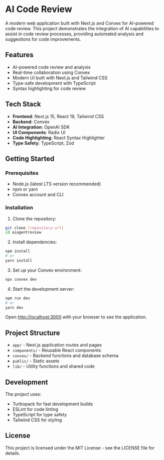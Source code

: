 # AI Code Review

A modern web application built with Next.js and Convex for AI-powered code review. This project demonstrates the integration of AI capabilities to assist in code review processes, providing automated analysis and suggestions for code improvements.

## Features

- AI-powered code review and analysis
- Real-time collaboration using Convex
- Modern UI built with Next.js and Tailwind CSS
- Type-safe development with TypeScript
- Syntax highlighting for code review

## Tech Stack

- **Frontend**: Next.js 15, React 19, Tailwind CSS
- **Backend**: Convex
- **AI Integration**: OpenAI SDK
- **UI Components**: Radix UI
- **Code Highlighting**: React Syntax Highlighter
- **Type Safety**: TypeScript, Zod

## Getting Started

### Prerequisites

- Node.js (latest LTS version recommended)
- npm or yarn
- Convex account and CLI

### Installation

1. Clone the repository:

```bash
git clone [repository-url]
cd aiagentreview
```

2. Install dependencies:

```bash
npm install
# or
yarn install
```

3. Set up your Convex environment:

```bash
npx convex dev
```

4. Start the development server:

```bash
npm run dev
# or
yarn dev
```

Open [http://localhost:3000](http://localhost:3000) with your browser to see the application.

## Project Structure

- `app/` - Next.js application routes and pages
- `components/` - Reusable React components
- `convex/` - Backend functions and database schema
- `public/` - Static assets
- `lib/` - Utility functions and shared code

## Development

The project uses:

- Turbopack for fast development builds
- ESLint for code linting
- TypeScript for type safety
- Tailwind CSS for styling


## License

This project is licensed under the MIT License - see the LICENSE file for details.
